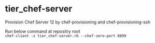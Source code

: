 # tier_chef-server
Provision Chef Server 12 by chef-provisioning and chef-provisioning-ssh

Run below command at repositry root  
``` chef-client -z tier_chef-server.rb --chef-zero-port 8899 ```
